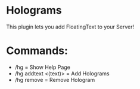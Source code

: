 # Holograms

This plugin lets you add FloatingText to your Server!

# Commands:

- /hg = Show Help Page
- /hg addtext <(text)> = Add Holograms
- /hg remove = Remove Hologram
